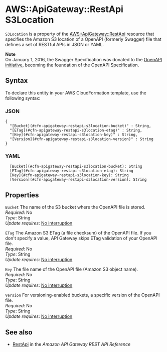# AWS::ApiGateway::RestApi S3Location<a name="aws-properties-apigateway-restapi-s3location"></a>

`S3Location` is a property of the [AWS::ApiGateway::RestApi](https://docs.aws.amazon.com/AWSCloudFormation/latest/UserGuide/aws-resource-apigateway-restapi.html) resource that specifies the Amazon S3 location of a OpenAPI \(formerly Swagger\) file that defines a set of RESTful APIs in JSON or YAML\.

**Note**  
On January 1, 2016, the Swagger Specification was donated to the [OpenAPI initiative](https://www.openapis.org/), becoming the foundation of the OpenAPI Specification\.

## Syntax<a name="aws-properties-apigateway-restapi-s3location-syntax"></a>

To declare this entity in your AWS CloudFormation template, use the following syntax:

### JSON<a name="aws-properties-apigateway-restapi-s3location-syntax.json"></a>

```
{
  "[Bucket](#cfn-apigateway-restapi-s3location-bucket)" : String,
  "[ETag](#cfn-apigateway-restapi-s3location-etag)" : String,
  "[Key](#cfn-apigateway-restapi-s3location-key)" : String,
  "[Version](#cfn-apigateway-restapi-s3location-version)" : String
}
```

### YAML<a name="aws-properties-apigateway-restapi-s3location-syntax.yaml"></a>

```
  [Bucket](#cfn-apigateway-restapi-s3location-bucket): String
  [ETag](#cfn-apigateway-restapi-s3location-etag): String
  [Key](#cfn-apigateway-restapi-s3location-key): String
  [Version](#cfn-apigateway-restapi-s3location-version): String
```

## Properties<a name="aws-properties-apigateway-restapi-s3location-properties"></a>

`Bucket`  <a name="cfn-apigateway-restapi-s3location-bucket"></a>
The name of the S3 bucket where the OpenAPI file is stored\.  
*Required*: No  
*Type*: String  
*Update requires*: [No interruption](https://docs.aws.amazon.com/AWSCloudFormation/latest/UserGuide/using-cfn-updating-stacks-update-behaviors.html#update-no-interrupt)

`ETag`  <a name="cfn-apigateway-restapi-s3location-etag"></a>
The Amazon S3 ETag \(a file checksum\) of the OpenAPI file\. If you don't specify a value, API Gateway skips ETag validation of your OpenAPI file\.  
*Required*: No  
*Type*: String  
*Update requires*: [No interruption](https://docs.aws.amazon.com/AWSCloudFormation/latest/UserGuide/using-cfn-updating-stacks-update-behaviors.html#update-no-interrupt)

`Key`  <a name="cfn-apigateway-restapi-s3location-key"></a>
The file name of the OpenAPI file \(Amazon S3 object name\)\.  
*Required*: No  
*Type*: String  
*Update requires*: [No interruption](https://docs.aws.amazon.com/AWSCloudFormation/latest/UserGuide/using-cfn-updating-stacks-update-behaviors.html#update-no-interrupt)

`Version`  <a name="cfn-apigateway-restapi-s3location-version"></a>
For versioning\-enabled buckets, a specific version of the OpenAPI file\.  
*Required*: No  
*Type*: String  
*Update requires*: [No interruption](https://docs.aws.amazon.com/AWSCloudFormation/latest/UserGuide/using-cfn-updating-stacks-update-behaviors.html#update-no-interrupt)

## See also<a name="aws-properties-apigateway-restapi-s3location--seealso"></a>
+ [RestApi](https://docs.aws.amazon.com/apigateway/latest/api/API_RestApi.html) in the *Amazon API Gateway REST API Reference*


